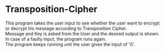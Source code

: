 # Transposition-Cipher
This program takes the user input to see whether the user want to encrypt or decrypt his message according to Transposition Cipher. </br>
Message and Key is asked from the User and the desired output is shown. In case of a faulty input, the program runs again. </br>
The program keeps running unti the user gives the input of '0'.
